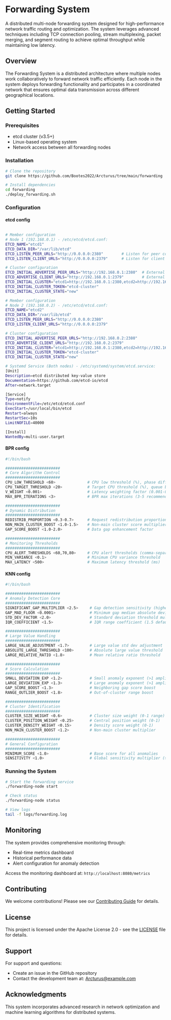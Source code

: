 # Forwarding System

A distributed multi-node forwarding system designed for high-performance network traffic routing and optimization. The system leverages advanced techniques including TCP connection pooling, stream multiplexing, packet merging, and segment routing to achieve optimal throughput while maintaining low latency.

## Overview

The Forwarding System is a distributed architecture where multiple nodes work collaboratively to forward network traffic efficiently. Each node in the system deploys forwarding functionality and participates in a coordinated network that ensures optimal data transmission across different geographical locations.

## Getting Started

### Prerequisites

- etcd cluster (v3.5+)
- Linux-based operating system
- Network access between all forwarding nodes

### Installation

```bash
# Clone the repository
git clone https://github.com/Bootes2022/Arcturus/tree/main/forwarding

# Install dependencies
cd forwarding
./deploy_forwarding.sh
```

### Configuration
#### etcd config
```bash

# Member configuration
# Node 1 (192.168.0.1) - /etc/etcd/etcd.conf:
ETCD_NAME="etcd1"
ETCD_DATA_DIR="/var/lib/etcd"
ETCD_LISTEN_PEER_URLS="http://0.0.0.0:2380"        # Listen for peer communication
ETCD_LISTEN_CLIENT_URLS="http://0.0.0.0:2379"      # Listen for client connections

# Cluster configuration
ETCD_INITIAL_ADVERTISE_PEER_URLS="http://192.168.0.1:2380"  # External peer URL
ETCD_ADVERTISE_CLIENT_URLS="http://192.168.0.1:2379"        # External client URL
ETCD_INITIAL_CLUSTER="etcd1=http://192.168.0.1:2380,etcd2=http://192.168.0.2:2380"
ETCD_INITIAL_CLUSTER_TOKEN="etcd-cluster"
ETCD_INITIAL_CLUSTER_STATE="new"

# Member configuration
# Node 2 (192.168.0.2) - /etc/etcd/etcd.conf:
ETCD_NAME="etcd2"
ETCD_DATA_DIR="/var/lib/etcd"
ETCD_LISTEN_PEER_URLS="http://0.0.0.0:2380"
ETCD_LISTEN_CLIENT_URLS="http://0.0.0.0:2379"

# Cluster configuration
ETCD_INITIAL_ADVERTISE_PEER_URLS="http://192.168.0.2:2380"
ETCD_ADVERTISE_CLIENT_URLS="http://192.168.0.2:2379"
ETCD_INITIAL_CLUSTER="etcd1=http://192.168.0.1:2380,etcd2=http://192.168.0.2:2380"
ETCD_INITIAL_CLUSTER_TOKEN="etcd-cluster"
ETCD_INITIAL_CLUSTER_STATE="new"

# Systemd Service (Both nodes) - /etc/systemd/system/etcd.service:​
[Unit]
Description=etcd distributed key-value store
Documentation=https://github.com/etcd-io/etcd
After=network.target

[Service]
Type=notify
EnvironmentFile=/etc/etcd/etcd.conf
ExecStart=/usr/local/bin/etcd
Restart=always
RestartSec=10s
LimitNOFILE=40000

[Install]
WantedBy=multi-user.target
```
#### BPR config
```bash
#!/bin/bash

########################
# Core Algorithm Control
########################
CPU_LOW_THRESHOLD <60>              # CPU low threshold (%), phase differentiation point
CPU_TARGET_THRESHOLD <20>           # Target CPU threshold (%), queue backlog target
V_WEIGHT <0.001>                    # Latency weighting factor (0.001-0.1 range)
MAX_BPR_ITERATIONS <3>              # BPR max iterations (3-5 recommended)

########################
# Dynamic Distribution
########################
REDISTRIB_PROPORTION <0.3-0.7>      # Request redistribution proportion
NON_MAIN_CLUSTER_BOOST <1.0-1.5>    # Non-main cluster score multiplier
GAP_SCORE_BOOST <1.0-2.0>           # Data gap enhancement factor

########################
# Monitoring Thresholds
########################
CPU_ALERT_THRESHOLDS <60,70,80>     # CPU alert thresholds (comma-separated)
MIN_VARIANCE <0.1>                  # Minimum CPU variance threshold
MAX_LATENCY <500>                   # Maximum latency threshold (ms)
```
#### KNN config
```bash
#!/bin/bash

########################
# Anomaly Detection Core
########################
SIGNIFICANT_GAP_MULTIPLIER <2.5>     # Gap detection sensitivity (higher reduces detection)
GAP_MAD_FLOOR <0.0001>               # Minimum gap median absolute deviation
STD_DEV_FACTOR <2.0>                 # Standard deviation threshold multiplier
IQR_COEFFICIENT <1.5>                # IQR range coefficient (1.5 default)

########################
# Large Value Handling
########################
LARGE_VALUE_ADJUSTMENT <1.7>         # Large value std dev adjustment
ABSOLUTE_LARGE_THRESHOLD <100>       # Absolute large value threshold
LARGE_RELATIVE_RATIO <1.8>           # Mean relative ratio threshold

########################
# Score Calculation
########################
SMALL_DEVIATION_EXP <1.2>            # Small anomaly exponent (>1 amplifies)
LARGE_DEVIATION_EXP <1.3>            # Large anomaly exponent (>1 amplifies)
GAP_SCORE_BOOST <1.3>                # Neighboring gap score boost
RANGE_OUTLIER_BOOST <1.8>            # Out-of-cluster range boost

########################
# Cluster Identification
########################
CLUSTER_SIZE_WEIGHT <0.6>            # Cluster size weight (0-1 range)
CLUSTER_POSITION_WEIGHT <0.25>       # Central position weight (0-1)
CLUSTER_DENSITY_WEIGHT <0.15>        # Density score weight (0-1)
NON_MAIN_CLUSTER_BOOST <1.2>         # Non-main cluster multiplier

########################
# General Configuration
########################
MINIMUM_SCORE <1.0>                  # Base score for all anomalies
SENSITIVITY <1.0>                    # Global sensitivity multiplier (>1: sensitive)
```

### Running the System

```bash
# Start the forwarding service
./forwarding-node start

# Check status
./forwarding-node status

# View logs
tail -f logs/forwarding.log
```

## Monitoring

The system provides comprehensive monitoring through:
- Real-time metrics dashboard
- Historical performance data
- Alert configuration for anomaly detection

Access the monitoring dashboard at: `http://localhost:8080/metrics`

## Contributing

We welcome contributions! Please see our [Contributing Guide](CONTRIBUTING.md) for details.

## License

This project is licensed under the Apache License 2.0 - see the [LICENSE](LICENSE) file for details.

## Support

For support and questions:
- Create an issue in the GitHub repository
- Contact the development team at: Arcturus@example.com

## Acknowledgments

This system incorporates advanced research in network optimization and machine learning algorithms for distributed systems.
